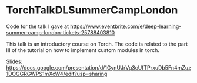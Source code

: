 # TorchTalkDLSummerCampLondon

Code for the talk I gave at https://www.eventbrite.com/e/deep-learning-summer-camp-london-tickets-25788403810

This talk is an introductory course on Torch. The code is related to the part III of the tutorial on how to implement custom modules in torch.

Slides: https://docs.google.com/presentation/d/1GynUJrVq3cUfTPrxuDb5Fn4mZuz1DOGGRGWPS1mXcW4/edit?usp=sharing


